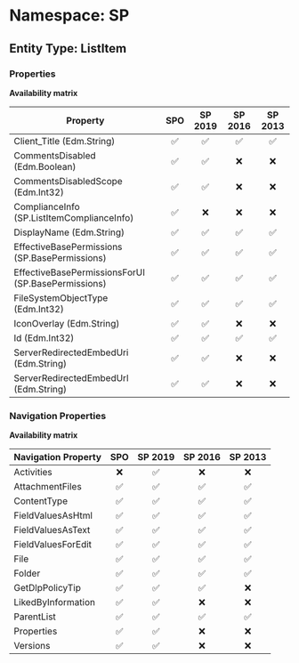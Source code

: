 # Namespace: SP

## Entity Type: ListItem

### Properties

**Availability matrix**

Property | SPO | SP 2019 | SP 2016 | SP 2013
----------|:---:|:-------:|:-------:|:-------:
Client_Title (Edm.String) | ✅ | ✅ | ✅ | ✅
CommentsDisabled (Edm.Boolean) | ✅ | ✅ | ❌ | ❌
CommentsDisabledScope (Edm.Int32) | ✅ | ✅ | ❌ | ❌
ComplianceInfo (SP.ListItemComplianceInfo) | ✅ | ❌ | ❌ | ❌
DisplayName (Edm.String) | ✅ | ✅ | ✅ | ✅
EffectiveBasePermissions (SP.BasePermissions) | ✅ | ✅ | ✅ | ✅
EffectiveBasePermissionsForUI (SP.BasePermissions) | ✅ | ✅ | ✅ | ✅
FileSystemObjectType (Edm.Int32) | ✅ | ✅ | ✅ | ✅
IconOverlay (Edm.String) | ✅ | ✅ | ❌ | ❌
Id (Edm.Int32) | ✅ | ✅ | ✅ | ✅
ServerRedirectedEmbedUri (Edm.String) | ✅ | ✅ | ❌ | ❌
ServerRedirectedEmbedUrl (Edm.String) | ✅ | ✅ | ❌ | ❌

### Navigation Properties

**Availability matrix**

Navigation Property | SPO | SP 2019 | SP 2016 | SP 2013
----------|:---:|:-------:|:-------:|:-------:
Activities | ❌ | ✅ | ❌ | ❌
AttachmentFiles | ✅ | ✅ | ✅ | ✅
ContentType | ✅ | ✅ | ✅ | ✅
FieldValuesAsHtml | ✅ | ✅ | ✅ | ✅
FieldValuesAsText | ✅ | ✅ | ✅ | ✅
FieldValuesForEdit | ✅ | ✅ | ✅ | ✅
File | ✅ | ✅ | ✅ | ✅
Folder | ✅ | ✅ | ✅ | ✅
GetDlpPolicyTip | ✅ | ✅ | ✅ | ❌
LikedByInformation | ✅ | ✅ | ❌ | ❌
ParentList | ✅ | ✅ | ✅ | ✅
Properties | ✅ | ✅ | ❌ | ❌
Versions | ✅ | ✅ | ❌ | ❌